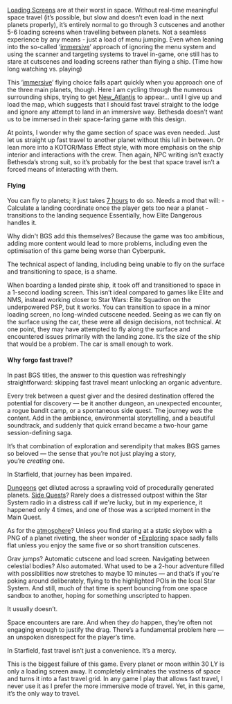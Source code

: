 [Loading Screens](Loading%20Screens.md) are at their worst in space. Without real-time meaningful space travel (it’s possible, but slow and doesn’t even load in the next planets properly), it’s entirely normal to go through 3 cutscenes and another 5-6 loading screens when travelling between planets. Not a seamless experience by any means - just a load of menu jumping. Even when leaning into the so-called ‘[immersive](Immersion.md)’ approach of ignoring the menu system and using the scanner and targeting systems to travel in-game, one still has to stare at cutscenes and loading screens rather than flying a ship. (Time how long watching vs. playing) 

This ‘[immersive](Immersion.md)’ flying choice falls apart quickly when you approach one of the three main planets, though. Here I am cycling through the numerous surrounding ships, trying to get [New_Atlantis](New_Atlantis.md) to appear… until I give up and load the map, which suggests that I should fast travel straight to the lodge and ignore any attempt to land in an immersive way. Bethesda doesn’t want us to be immersed in their space-faring game with this design.

At points, I wonder why the game section of space was even needed. Just let us straight up fast travel to another planet without this lull in between. Or lean more into a KOTOR/Mass Effect style, with more emphasis on the ship interior and interactions with the crew. Then again, NPC writing isn’t exactly Bethesda’s strong suit, so it’s probably for the best that space travel isn’t a forced means of interacting with them. 

#### Flying
You can fly to planets; it just takes [7 hours](https://www.youtube.com/watch?v=t3cHBEWN3xI) to do so.
Needs a mod that will: 
	- Calculate a landing coordinate once the player gets too near a planet 
	- transitions to the landing sequence
Essentially, how Elite Dangerous handles it.

Why didn't BGS add this themselves?
	Because the game was too ambitious, adding more content would lead to more problems, including even the optimisation of this game being worse than Cyberpunk.

The technical aspect of landing, including being unable to fly on the surface and transitioning to space, is a shame. 

When boarding a landed pirate ship, it took off and transitioned to space in a 1-second loading screen. This isn’t ideal compared to games like Elite and NMS, instead working closer to Star Wars: Elite Squadron on the underpowered PSP, but it works. You can transition to space in a minor loading screen, no long-winded cutscene needed. Seeing as we can fly on the surface using the car, these were all design decisions, not technical. At one point, they may have attempted to fly along the surface and encountered issues primarily with the landing zone. It’s the size of the ship that would be a problem. The car is small enough to work.

#### Why forgo fast travel?
In past BGS titles, the answer to this question was refreshingly straightforward: skipping fast travel meant unlocking an organic adventure.

Every trek between a quest giver and the desired destination offered the potential for discovery — be it another dungeon, an unexpected encounter, a rogue bandit camp, or a spontaneous side quest. The journey _was_ the content. Add in the ambience, environmental storytelling, and a beautiful soundtrack, and suddenly that quick errand became a two-hour game session-defining saga.

It’s that combination of exploration and serendipity that makes BGS games so beloved — the sense that you’re not just playing a story, you’re _creating_ one.

In Starfield, that journey has been impaired.

[Dungeons](Points_of_Interest.md) get diluted across a sprawling void of procedurally generated planets. [Side Quests](Side%20Quests.md)? Rarely does a distressed outpost within the Star System radio in a distress call if we're lucky, but in my experience, it happened only 4 times, and one of those was a scripted moment in the Main Quest.

As for the [atmosphere](Immersion.md)? Unless you find staring at a static skybox with a PNG of a planet riveting, the sheer wonder of [•Exploring](•Exploring.md) space sadly falls flat unless you enjoy the same five or so short transition cutscenes.

Grav jumps? Automatic cutscene and load screen. Navigating between celestial bodies? Also automated. What used to be a 2-hour adventure filled with possibilities now stretches to maybe 10 minutes — and that’s if you're poking around deliberately, flying to the highlighted POIs in the local Star System. And still, much of that time is spent bouncing from one space sandbox to another, hoping for something unscripted to happen.

It usually doesn’t.

Space encounters are rare. And when they _do_ happen, they’re often not engaging enough to justify the drag. There’s a fundamental problem here — an unspoken disrespect for the player’s time.

In Starfield, fast travel isn’t just a convenience. It’s a mercy.

This is the biggest failure of this game. Every planet or moon within 30 LY is only a loading screen away. It completely eliminates the vastness of space and turns it into a fast travel grid. In any game I play that allows fast travel, I never use it as I prefer the more immersive mode of travel. Yet, in this game, it’s the only way to travel.

